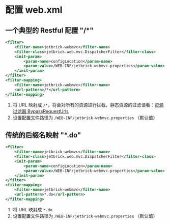 配置 web.xml
===========================

一个典型的 Restful 配置 "/*"
----------------------------------

```xml
<filter>
    <filter-name>jetbrick-webmvc</filter-name>
    <filter-class>jetbrick.web.mvc.DispatcherFilter</filter-class>
    <init-param>
        <param-name>configLocation</param-name>
        <param-value>/WEB-INF/jetbrick-webmvc.properties</param-value>
    </init-param>
</filter>
<filter-mapping>
    <filter-name>jetbrick-webmvc</filter-name>
    <url-pattern>/*</url-pattern>
</filter-mapping>
```

1. 将 URL 映射成 `/*`，将会对所有的资源进行拦截，静态资源的过滤请看：[资源过滤器 BypassRequestUrls](bypass-urls.html)
2. 设置配置文件路径为 `/WEB-INF/jetbrick-webmvc.properties` （默认值）



传统的后缀名映射 "*.do"
-------------------------------------

```xml
<filter>
    <filter-name>jetbrick-webmvc</filter-name>
    <filter-class>jetbrick.web.mvc.DispatcherFilter</filter-class>
    <init-param>
        <param-name>configLocation</param-name>
        <param-value>/WEB-INF/jetbrick-webmvc.properties</param-value>
    </init-param>
</filter>
<filter-mapping>
    <filter-name>jetbrick-webmvc</filter-name>
    <url-pattern>*.do</url-pattern>
</filter-mapping>
```

1. 将 URL 映射成 `*.do`
2. 设置配置文件路径为 `/WEB-INF/jetbrick-webmvc.properties` （默认值）



